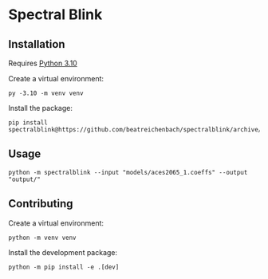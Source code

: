 # Spectral Blink

## Installation

Requires [Python 3.10](https://www.python.org/downloads)

Create a virtual environment:
```shell
py -3.10 -m venv venv
```

Install the package:
```shell
pip install spectralblink@https://github.com/beatreichenbach/spectralblink/archive/refs/heads/main.zip
```

## Usage

```shell
python -m spectralblink --input "models/aces2065_1.coeffs" --output "output/"
```

## Contributing

Create a virtual environment:
```shell
python -m venv venv
```

Install the development package:
```shell
python -m pip install -e .[dev]
```